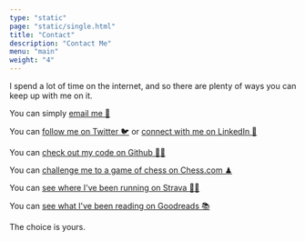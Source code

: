 ```yaml
---
type: "static"
page: "static/single.html"
title: "Contact"
description: "Contact Me"
menu: "main"
weight: "4"
---
```

I spend a lot of time on the internet, and so there are plenty of ways you can keep up with me on it.

You can simply [email me 📧](mailto:spicerjonny@gmail.com)

You can [follow me on Twitter 🐦](https://twitter.com/jjspicer) or [connect with me on LinkedIn 🤝](https://www.linkedin.com/in/jonnyspicer/)

You can [check out my code on Github 👨‍💻](https://github.com/jonnyspicer)

You can [challenge me to a game of chess on Chess.com ♟](https://www.chess.com/member/jspicer)

You can [see where I've been running on Strava 🏃‍♂️](https://strava.com/athletes/28216169)

You can [see what I've been reading on Goodreads 📚](https://www.goodreads.com/user/show/129471647-jonny-spicer)

The choice is yours.
